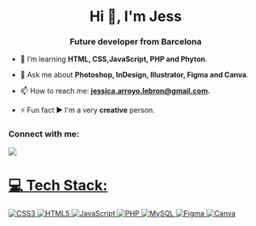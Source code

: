 <h1 align="center">Hi 👋, I'm Jess</h1>
<h3 align="center">Future developer from Barcelona</h3>

- 🌱 I’m learning <strong> HTML, CSS,JavaScript, PHP and Phyton</strong>.<br>

- 💬 Ask me about <strong>Photoshop, InDesign, Illustrator, Figma and Canva</strong>. <br>

- 📫 How to reach me: <strong>jessica.arroyo.lebron@gmail.com. </strong><br>

- ⚡ Fun fact &#9654; I'm a very <strong>creative</strong> person.<br>

<h3 align="left">Connect with me:</h3>
<p>
  <a href="https://www.linkedin.com/in/jessica-arroyo-lebr%C3%B3n-9a2373207/">
    <img src="https://img.shields.io/badge/LinkedIn-0077B5?style=for-the-badge&logo=linkedin&logoColor=white">
</p>

# 💻 Tech Stack:
![CSS3](https://img.shields.io/badge/css3-%231572B6.svg?style=for-the-badge&logo=css3&logoColor=white) ![HTML5](https://img.shields.io/badge/html5-%23E34F26.svg?style=for-the-badge&logo=html5&logoColor=white) ![JavaScript](https://img.shields.io/badge/javascript-%23323330.svg?style=for-the-badge&logo=javascript&logoColor=%23F7DF1E) ![PHP](https://img.shields.io/badge/php-%23777BB4.svg?style=for-the-badge&logo=php&logoColor=white) ![MySQL](https://img.shields.io/badge/mysql-%2300f.svg?style=for-the-badge&logo=mysql&logoColor=white) ![Figma](https://img.shields.io/badge/figma-%23F24E1E.svg?style=for-the-badge&logo=figma&logoColor=white) ![Canva](https://img.shields.io/badge/Canva-%2300C4CC.svg?style=for-the-badge&logo=Canva&logoColor=white)

